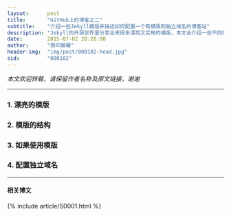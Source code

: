 ```yaml
---
layout:      post
title:       "GitHub上的博客之二"
subtitle:    "介绍一些Jekyll模版并描述如何配置一个有模版和独立域名的博客站"
description: "Jekyll的开源世界里分享出来很多漂亮又实用的模版，本文会介绍一些不同的模版分享给同学们，然后记录了如何使用模版配置一个有独立域名的博客站"
date:        2015-07-02 20:20:00
author:      "雨叩晨曦"
header-img:  "img/post/000102-head.jpg"
sid:         "000102"
---
```


*本文欢迎转载，请保留作者名称及原文链接，谢谢*

---

### 1. 漂亮的模版

### 2. 模版的结构

### 3. 如果使用模版

### 4. 配置独立域名

---

#### 相关博文

{% include article/S0001.html %}
